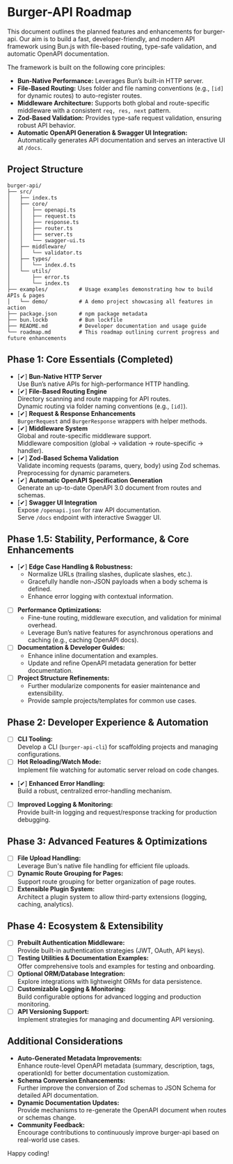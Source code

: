 # Burger-API Roadmap

This document outlines the planned features and enhancements for burger-api. Our aim is to build a fast, developer-friendly, and modern API framework using Bun.js with file-based routing, type-safe validation, and automatic OpenAPI documentation.

The framework is built on the following core principles:

- **Bun-Native Performance:** Leverages Bun’s built-in HTTP server.
- **File-Based Routing:** Uses folder and file naming conventions (e.g., `[id]` for dynamic routes) to auto-register routes.
- **Middleware Architecture:** Supports both global and route-specific middleware with a consistent `req, res, next` pattern.
- **Zod-Based Validation:** Provides type-safe request validation, ensuring robust API behavior.
- **Automatic OpenAPI Generation & Swagger UI Integration:** Automatically generates API documentation and serves an interactive UI at `/docs`.

## Project Structure

```plaintext
burger-api/
├── src/
│   ├── index.ts
│   ├── core/
│   │   ├── openapi.ts
│   │   ├── request.ts
│   │   ├── response.ts
│   │   ├── router.ts
│   │   ├── server.ts
│   │   └── swagger-ui.ts
│   ├── middleware/
│   │   └── validator.ts
│   ├── types/
│   │   └── index.d.ts
│   └── utils/
│       ├── error.ts
│       └── index.ts
├── examples/          # Usage examples demonstrating how to build APIs & pages
│   └── demo/          # A demo project showcasing all features in action
├── package.json       # npm package metadata
├── bun.lockb          # Bun lockfile
├── README.md          # Developer documentation and usage guide
└── roadmap.md         # This roadmap outlining current progress and future enhancements
```

## Phase 1: Core Essentials (Completed)

- [✔] **Bun-Native HTTP Server**  
  Use Bun’s native APIs for high-performance HTTP handling.
- [✔] **File-Based Routing Engine**  
  Directory scanning and route mapping for API routes.  
  Dynamic routing via folder naming conventions (e.g., `[id]`).
- [✔] **Request & Response Enhancements**  
  `BurgerRequest` and `BurgerResponse` wrappers with helper methods.
- [✔] **Middleware System**  
  Global and route-specific middleware support.  
  Middleware composition (global → validation → route-specific → handler).
- [✔] **Zod-Based Schema Validation**  
  Validate incoming requests (params, query, body) using Zod schemas.  
  Preprocessing for dynamic parameters.
- [✔] **Automatic OpenAPI Specification Generation**  
  Generate an up-to-date OpenAPI 3.0 document from routes and schemas.
- [✔] **Swagger UI Integration**  
  Expose `/openapi.json` for raw API documentation.  
  Serve `/docs` endpoint with interactive Swagger UI.

## Phase 1.5: Stability, Performance, & Core Enhancements

- [✔] **Edge Case Handling & Robustness:**
  - Normalize URLs (trailing slashes, duplicate slashes, etc.).
  - Gracefully handle non-JSON payloads when a body schema is defined.
  - Enhance error logging with contextual information.
- [ ] **Performance Optimizations:**
  - Fine-tune routing, middleware execution, and validation for minimal overhead.
  - Leverage Bun’s native features for asynchronous operations and caching (e.g., caching OpenAPI docs).
- [ ] **Documentation & Developer Guides:**
  - Enhance inline documentation and examples.
  - Update and refine OpenAPI metadata generation for better documentation.
- [ ] **Project Structure Refinements:**
  - Further modularize components for easier maintenance and extensibility.
  - Provide sample projects/templates for common use cases.

## Phase 2: Developer Experience & Automation

- [ ] **CLI Tooling:**  
      Develop a CLI (`burger-api-cli`) for scaffolding projects and managing configurations.
- [ ] **Hot Reloading/Watch Mode:**  
      Implement file watching for automatic server reload on code changes.
- [✔] **Enhanced Error Handling:**  
  Build a robust, centralized error-handling mechanism.
- [ ] **Improved Logging & Monitoring:**  
      Provide built-in logging and request/response tracking for production debugging.

## Phase 3: Advanced Features & Optimizations

- [ ] **File Upload Handling:**  
      Leverage Bun's native file handling for efficient file uploads.
- [ ] **Dynamic Route Grouping for Pages:**  
      Support route grouping for better organization of page routes.
- [ ] **Extensible Plugin System:**  
      Architect a plugin system to allow third-party extensions (logging, caching, analytics).

## Phase 4: Ecosystem & Extensibility

- [ ] **Prebuilt Authentication Middleware:**  
      Provide built-in authentication strategies (JWT, OAuth, API keys).
- [ ] **Testing Utilities & Documentation Examples:**  
      Offer comprehensive tools and examples for testing and onboarding.
- [ ] **Optional ORM/Database Integration:**  
      Explore integrations with lightweight ORMs for data persistence.
- [ ] **Customizable Logging & Monitoring:**  
      Build configurable options for advanced logging and production monitoring.
- [ ] **API Versioning Support:**  
      Implement strategies for managing and documenting API versioning.

## Additional Considerations

- **Auto-Generated Metadata Improvements:**  
  Enhance route-level OpenAPI metadata (summary, description, tags, operationId) for better documentation customization.
- **Schema Conversion Enhancements:**  
  Further improve the conversion of Zod schemas to JSON Schema for detailed API documentation.
- **Dynamic Documentation Updates:**  
  Provide mechanisms to re-generate the OpenAPI document when routes or schemas change.
- **Community Feedback:**  
  Encourage contributions to continuously improve burger-api based on real-world use cases.

Happy coding!
